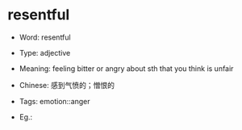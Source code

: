 # resentful

- Word: resentful

- Type: adjective
- Meaning: feeling bitter or angry about sth that you think is unfair
- Chinese: 感到气愤的；憎恨的
- Tags: emotion::anger
- Eg.: 

